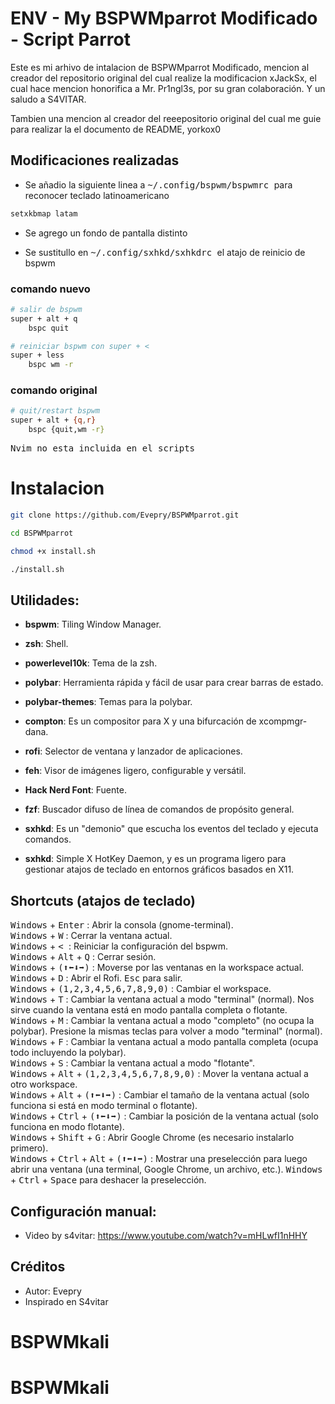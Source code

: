 # ENV - My BSPWMparrot Modificado - Script Parrot

Este es mi arhivo de intalacion de BSPWMparrot Modificado,
mencion al creador del repositorio original del cual realize la modificacion xJackSx, el cual hace mencion honorifica a  Mr. Pr1ngl3s, por su gran colaboración. Y un saludo a S4VITAR.

Tambien una mencion al creador del reeepositorio original del cual me guie para realizar la el documento de README, yorkox0

## Modificaciones realizadas

- Se añadio la siguiente linea a <kbd> ~/.config/bspwm/bspwmrc </kbd> para reconocer teclado latinoamericano

```bash
setxkbmap latam
```

- Se agrego un fondo de pantalla distinto

- Se sustitullo en <kbd> ~/.config/sxhkd/sxhkdrc </kbd> el atajo de reinicio de bspwm

### comando nuevo
```bash
# salir de bspwm
super + alt + q
	bspc quit

# reiniciar bspwm con super + <
super + less
	bspc wm -r
```
### comando original
```bash
# quit/restart bspwm
super + alt + {q,r}
	bspc {quit,wm -r}
```

<kbd> Nvim no esta incluida en el scripts </kbd> 

# Instalacion

```bash
git clone https://github.com/Evepry/BSPWMparrot.git
```

```bash
cd BSPWMparrot
```

```bash
chmod +x install.sh
```

```bash
./install.sh
```

## Utilidades:
- **bspwm**: Tiling Window Manager.
- **zsh**: Shell.
- **powerlevel10k**: Tema de la zsh.
- **polybar**: Herramienta rápida y fácil de usar para crear barras de estado.
- **polybar-themes**: Temas para la polybar.
- **compton**: Es un compositor para X y una bifurcación de xcompmgr-dana.
- **rofi**: Selector de ventana y lanzador de aplicaciones.
- **feh**: Visor de imágenes ligero, configurable y versátil.
- **Hack Nerd Font**: Fuente.
- **fzf**: Buscador difuso de línea de comandos de propósito general.

- **sxhkd**: Es un "demonio" que escucha los eventos del teclado y ejecuta comandos.
- **sxhkd**: Simple X HotKey Daemon, y es un programa ligero para gestionar atajos de teclado en entornos gráficos basados en X11.

## Shortcuts (atajos de teclado)
<kbd>Windows</kbd> + <kbd>Enter</kbd> : Abrir la consola (gnome-terminal).  
<kbd>Windows</kbd> + <kbd>W</kbd> : Cerrar la ventana actual.  
<kbd>Windows</kbd> + <kbd> < </kbd> : Reiniciar la configuración del bspwm.  
<kbd>Windows</kbd> + <kbd>Alt</kbd> + <kbd>Q</kbd> : Cerrar sesión.  
<kbd>Windows</kbd> + <kbd>(⬆⬅⬇➡)</kbd> : Moverse por las ventanas en la workspace actual.  
<kbd>Windows</kbd> + <kbd>D</kbd> : Abrir el Rofi. <kbd>Esc</kbd> para salir.  
<kbd>Windows</kbd> + <kbd>(1,2,3,4,5,6,7,8,9,0)</kbd> : Cambiar el workspace.  
<kbd>Windows</kbd> + <kbd>T</kbd> : Cambiar la ventana actual a modo "terminal" (normal). Nos sirve cuando la ventana está en modo pantalla completa o flotante.  
<kbd>Windows</kbd> + <kbd>M</kbd> : Cambiar la ventana actual a modo "completo" (no ocupa la polybar). Presione la mismas teclas para volver a modo "terminal" (normal).  
<kbd>Windows</kbd> + <kbd>F</kbd> : Cambiar la ventana actual a modo pantalla completa (ocupa todo incluyendo la polybar).  
<kbd>Windows</kbd> + <kbd>S</kbd> : Cambiar la ventana actual a modo "flotante".  
<kbd>Windows</kbd> + <kbd>Alt</kbd> + <kbd>(1,2,3,4,5,6,7,8,9,0)</kbd> : Mover la ventana actual a otro workspace.  
<kbd>Windows</kbd> + <kbd>Alt</kbd> + <kbd>(⬆⬅⬇➡)</kbd> : Cambiar el tamaño de la ventana actual (solo funciona si está en modo terminal o flotante).  
<kbd>Windows</kbd> + <kbd>Ctrl</kbd> + <kbd>(⬆⬅⬇➡)</kbd> : Cambiar la posición de la ventana actual (solo funciona en modo flotante).  
<kbd>Windows</kbd> + <kbd>Shift</kbd> + <kbd>G</kbd> : Abrir Google Chrome (es necesario instalarlo primero).  
<kbd>Windows</kbd> + <kbd>Ctrl</kbd> + <kbd>Alt</kbd> + <kbd>(⬆⬅⬇➡)</kbd> : Mostrar una preselección para luego abrir una ventana (una terminal, Google Chrome, un archivo, etc.). <kbd>Windows</kbd> + <kbd>Ctrl</kbd> + <kbd>Space</kbd> para deshacer la preselección.  

## Configuración manual:
- Video by s4vitar: https://www.youtube.com/watch?v=mHLwfI1nHHY

## Créditos
- Autor: Evepry
- Inspirado en S4vitar
# BSPWMkali
# BSPWMkali
